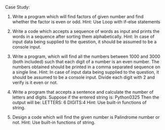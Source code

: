 Case Study:

1. Write a program which will find factors of given number and find whether the factor is even or odd.
Hint: Use Loop with if-else statements

2. Write a code which accepts a sequence of words as input and prints the words in a sequence after sorting them alphabetically.
Hint: In case of input data being supplied to the question, it should be assumed to be a console input.

3. Write a program, which will find all the numbers between 1000 and 3000 (both included) such that each digit of a number is an even number. The numbers obtained should be printed in a comma separated sequence on a single line.
Hint: In case of input data being supplied to the question, it should be assumed to be a console input. Divide each digit with 2 and verify is it even or not.

4. Write a program that accepts a sentence and calculate the number of letters and digits.
Suppose if the entered string is: Python0325
Then the output will be:
LETTERS: 6
DIGITS:4
Hint: Use built-in functions of string.

5. Design a code which will find the given number is Palindrome number or not.
Hint: Use built-in functions of string.
